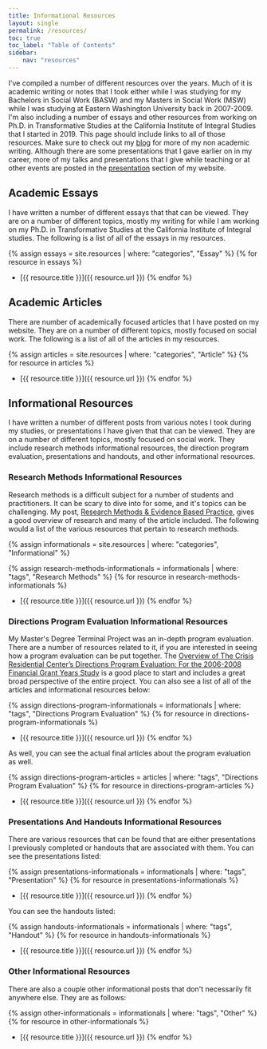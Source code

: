 ```yaml
---
title: Informational Resources
layout: single
permalink: /resources/
toc: true
toc_label: "Table of Contents"
sidebar:
    nav: "resources"
---
```


I've compiled a number of different resources over the years. Much of it is academic writing or notes that I took either while I was studying for my Bachelors in Social Work (BASW) and my Masters in Social Work (MSW) while I was studying at Eastern Washington University back in 2007-2009. I'm also including a number of essays and other resources from working on Ph.D. in Transformative Studies at the California Institute of Integral Studies that I started in 2019. This page should include links to all of those resources. Make sure to check out my [blog](/blog/) for more of my non academic writing. Although there are some presentations that I gave earlier on in my career, more of my talks and presentations that I give while teaching or at other events are posted in the [presentation](https://presentations.jacobrcampbell.com) section of my website.

## Academic Essays

I have written a number of different essays that that can be viewed. They are on a number of different topics, mostly my writing for while I am working on my Ph.D. in Transformative Studies at the California Institute of Integral studies. The following is a list of all of the essays in my resources.

{% assign essays = site.resources | where: "categories", "Essay" %}
{% for resource in essays %}
- [{{  resource.title  }}]({{ resource.url }})
{% endfor %}

## Academic Articles

There are number of academically focused articles that I have posted on my website. They are on a number of different topics, mostly focused on social work. The following is a list of all of the articles in my resources.

{% assign articles = site.resources | where: "categories", "Article" %}
{% for resource in articles %}
- [{{ resource.title }}]({{ resource.url }})
{% endfor %}

## Informational Resources

I have written a number of different posts from various notes I took during my studies, or presentations I have given that that can be viewed. They are on a number of different topics, mostly focused on social work. They include research methods informational resources, the direction program evaluation, presentations and handouts, and other informational resources.

### Research Methods Informational Resources

Research methods is a difficult subject for a number of students and practitioners. It can be scary to dive into for some, and it's topics can be challenging. My post, [Research Methods & Evidence Based Practice](/resources/research-methods-evidence-based-practice), gives a good overview of research and many of the article included. The following would a list of the various resources that pertain to research methods.

{% assign informationals = site.resources | where: "categories", "Informational" %}

{% assign research-methods-informationals = informationals | where: "tags", "Research Methods" %}
{% for resource in research-methods-informationals %}
- [{{ resource.title }}]({{ resource.url }})
{% endfor %}

### Directions Program Evaluation Informational Resources

My Master's Degree Terminal Project was an in-depth program evaluation. There are a number of resources related to it, if you are interested in seeing how a program evaluation can be put together. The [Overview of The Crisis Residential Center’s Directions Program Evaluation: For the 2006-2008 Financial Grant Years Study](/resources/overview-of-the-crisis-residential-centers-directions-program-evaluation) is a good place to start and includes a great broad perspective of the entire project. You can also see a list of all of the articles and informational resources below:

{% assign directions-program-informationals = informationals | where: "tags", "Directions Program Evaluation" %}
{% for resource in directions-program-informationals %}
- [{{ resource.title }}]({{ resource.url }})
{% endfor %}

As well, you can see the actual final articles about the program evaluation as well.

{% assign directions-program-articles = articles | where: "tags", "Directions Program Evaluation" %}
{% for resource in directions-program-articles %}
- [{{ resource.title }}]({{ resource.url }})
{% endfor %}

### Presentations And Handouts Informational Resources

There are various resources that can be found that are either presentations I previously completed or handouts that are associated with them. You can see the presentations listed:

{% assign presentations-informationals = informationals | where: "tags", "Presentation" %}
{% for resource in presentations-informationals %}
- [{{ resource.title }}]({{ resource.url }})
{% endfor %}

You can see the handouts listed:

{% assign handouts-informationals = informationals | where: "tags", "Handout" %}
{% for resource in handouts-informationals %}
- [{{ resource.title }}]({{ resource.url }})
{% endfor %}

### Other Informational Resources

There are also a couple other informational posts that don't necessarily fit anywhere else. They are as follows:

{% assign other-informationals = informationals | where: "tags", "Other" %}
{% for resource in other-informationals %}
- [{{ resource.title }}]({{ resource.url }})
{% endfor %}

